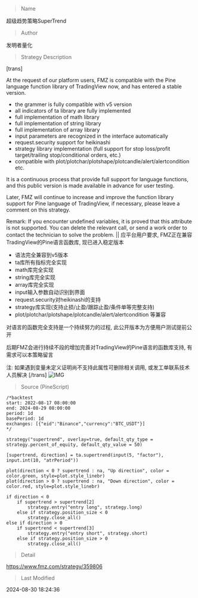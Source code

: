 
> Name

超级趋势策略SuperTrend

> Author

发明者量化

> Strategy Description

[trans]

At the request of our platform users, FMZ is compatible with the Pine language function library of TradingView now, and has entered a stable version.

* the grammer is fully compatible with v5 version
* all indicators of ta library are fully implemented
* full implementation of math library
* full implementation of string library
* full implementation of array library
* input parameters are recognized in the interface automatically
* request.security support for heikinashi
* strategy library implementation (full support for stop loss/profit target/trailing stop/conditional orders, etc.)
* compatible with plot/plotchar/plotshape/plotcandle/alert/alertcondition etc.

It is a continuous process that provide full support for language functions, and this public version is made available in advance for user testing.

Later, FMZ will continue to increase and improve the function library support for Pine language of TradingView, if necessary, please leave a comment on this strategy.

Remark: If you encounter undefined variables, it is proved that this attribute is not supported. You can delete the relevant call, or send a work order to contact the technician to solve the problem.
||
应平台用户要求, FMZ正在兼容TradingView的Pine语言函数库, 现已进入稳定版本

* 语法完全兼容到v5版本
* ta库所有指标完全实现
* math库完全实现
* string库完全实现
* array库完全实现
* input输入参数自动识别到界面
* request.security对heikinashi的支持
* strategy库实现(支持止损/止盈/跟踪止盈/条件单等完整支持)
* plot/plotchar/plotshape/plotcandle/alert/alertcondition 等兼容

对语言的函数完全支持是一个持续努力的过程, 此公开版本为方便用户测试提前公开

后期FMZ会进行持续不段的增加完善对TradingView的Pine语言的函数库支持, 有需求可以本策略留言

注: 如果遇到变量未定义证明尚不支持此属性可删除相关调用, 或发工单联系技术人员解决
[/trans]
 ![IMG](https://www.fmz.com/upload/asset/114b4feedd1ae4f8550.png) 




> Source (PineScript)

``` pinescript
/*backtest
start: 2022-08-17 08:00:00
end: 2024-08-29 08:00:00
period: 1d
basePeriod: 1d
exchanges: [{"eid":"Binance","currency":"BTC_USDT"}]
*/

strategy("supertrend", overlay=true, default_qty_type = strategy.percent_of_equity, default_qty_value = 50)

[supertrend, direction] = ta.supertrend(input(5, "factor"), input.int(10, "atrPeriod"))

plot(direction < 0 ? supertrend : na, "Up direction", color = color.green, style=plot.style_linebr)
plot(direction > 0 ? supertrend : na, "Down direction", color = color.red, style=plot.style_linebr)

if direction < 0
    if supertrend > supertrend[2]
        strategy.entry("entry long", strategy.long)
    else if strategy.position_size < 0
        strategy.close_all()
else if direction > 0
    if supertrend < supertrend[3]
        strategy.entry("entry short", strategy.short)
    else if strategy.position_size > 0
        strategy.close_all()

```

> Detail

https://www.fmz.com/strategy/359806

> Last Modified

2024-08-30 18:24:36
